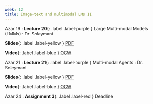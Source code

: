 ```yaml
---
week: 12
title: Image-text and multimodal LMs II
---
```


Azar 19
: **Lecture 20**{: .label .label-purple } Large Multi-modal Models (LMMs)
  : Dr. Soleymani

  **Slides**{: .label .label-yellow } [PDF](../assets/lectures/LMMs-I.pdf)

  **Video**{: .label .label-blue } [OCW](https://ocw.sharif.edu/course/524/session/id/10708)

Azar 21
: **Lecture 21**{: .label .label-purple } Multi-modal Agents
  : Dr. Soleymani

  **Slides**{: .label .label-yellow } [PDF](../assets/lectures/LMMs-II.pdf)

  **Video**{: .label .label-blue } [OCW](https://ocw.sharif.edu/course/524/session/id/10712)

Azar 24
: **Assignment 3**{: .label .label-red } Deadline